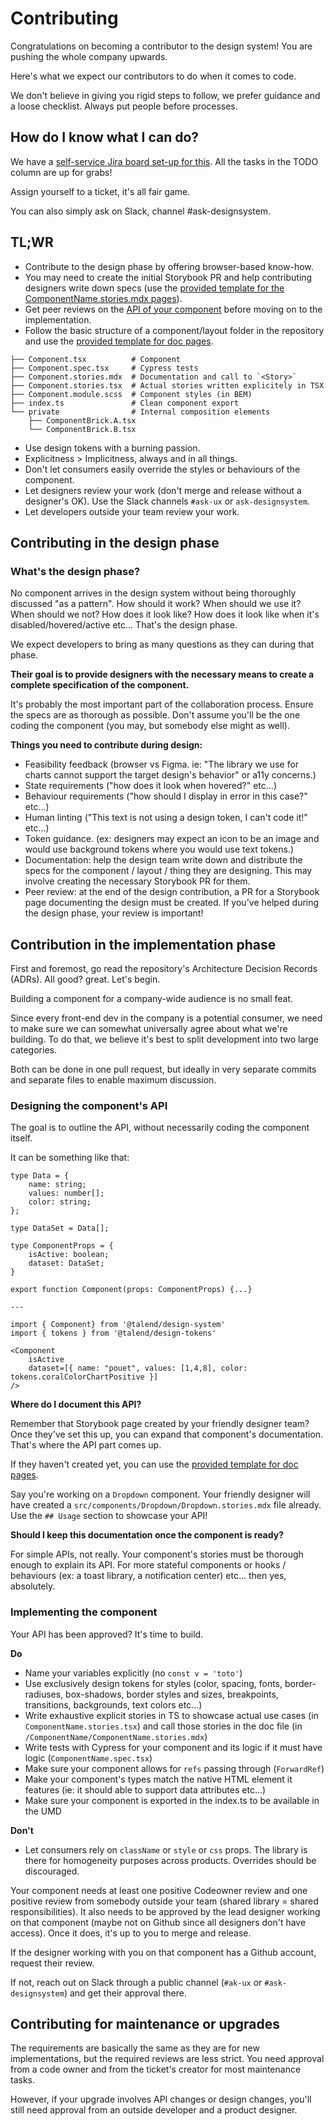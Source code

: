 # Contributing
Congratulations on becoming a contributor to the design system! You are pushing the whole company upwards.

Here's what we expect our contributors to do when it comes to code.

We don't believe in giving you rigid steps to follow, we prefer guidance and a loose checklist. Always put people before processes.

## How do I know what I can do?
We have a [self-service Jira board set-up for this](https://jira.talendforge.org/secure/RapidBoard.jspa?projectKey=TUX&rapidView=1030). All the tasks in the TODO column are up for grabs!

Assign yourself to a ticket, it's all fair game.

You can also simply ask on Slack, channel #ask-designsystem.

## TL;WR
- Contribute to the design phase by offering browser-based know-how.
- You may need to create the initial Storybook PR and help contributing designers write down specs (use the [provided template for the ComponentName.stories.mdx pages](DOCTEMPLATE.md)).
- Get peer reviews on the [API of your component](#Designing-the-component's-API) before moving on to the implementation.
- Follow the basic structure of a component/layout folder in the repository and use the [provided template for doc pages](DOCTEMPLATE.md).
```
├── Component.tsx          # Component
├── Component.spec.tsx     # Cypress tests
├── Component.stories.mdx  # Documentation and call to `<Story>`
├── Component.stories.tsx  # Actual stories written explicitely in TSX
├── Component.module.scss  # Component styles (in BEM)
├── index.ts               # Clean component export
└── private                # Internal composition elements
    ├── ComponentBrick.A.tsx
    └── ComponentBrick.B.tsx
```
- Use design tokens with a burning passion.
- Explicitness > Implicitness, always and in all things.
- Don't let consumers easily override the styles or behaviours of the component.
- Let designers review your work (don't merge and release without a designer's OK). Use the Slack channels `#ask-ux` or `ask-designsystem`.
- Let developers outside your team review your work.

## Contributing in the design phase

### What's the design phase?

No component arrives in the design system without being thoroughly discussed "as a pattern". How should it work? When should we use it? When should we not? How does it look like? How does it look like when it's disabled/hovered/active etc... That's the design phase.

We expect developers to bring as many questions as they can during that phase.

**Their goal is to provide designers with the necessary means to create a complete specification of the component.**

It's probably the most important part of the collaboration process. Ensure the specs are as thorough as possible. Don't assume you'll be the one coding the component (you may, but somebody else might as well).

**Things you need to contribute during design:**

- Feasibility feedback (browser vs Figma. ie: "The library we use for charts cannot support the target design's behavior" or a11y concerns.)
- State requirements ("how does it look when hovered?" etc...)
- Behaviour requirements ("how should I display in error in this case?" etc...)
- Human linting ("This text is not using a design token, I can't code it!" etc...)
- Token guidance. (ex: designers may expect an icon to be an image and would use background tokens where you would use text tokens.)
- Documentation: help the design team write down and distribute the specs for the component / layout / thing they are designing. This may involve creating the necessary Storybook PR for them.
- Peer review: at the end of the design contribution, a PR for a Storybook page documenting the design must be created. If you've helped during the design phase, your review is important!

## Contribution in the implementation phase

First and foremost, go read the repository's Architecture Decision Records (ADRs). All good? great. Let's begin.

Building a component for a company-wide audience is no small feat.

Since every front-end dev in the company is a potential consumer, we need to make sure we can somewhat universally agree about what we're building. To do that, we believe it's best to split development into two large categories.

Both can be done in one pull request, but ideally in very separate commits and separate files to enable maximum discussion.

### Designing the component's API

The goal is to outline the API, without necessarily coding the component itself.

It can be something like that:


```tsx
type Data = {
	name: string;
	values: number[];
	color: string;
};

type DataSet = Data[];

type ComponentProps = {
	isActive: boolean;
	dataset: DataSet;
}

export function Component(props: ComponentProps) {...}

---

import { Component} from '@talend/design-system'
import { tokens } from '@talend/design-tokens'

<Component
	isActive
	dataset=[{ name: "pouet", values: [1,4,8], color: tokens.coralColorChartPositive }]
/>
```

**Where do I document this API?**

Remember that Storybook page created by your friendly designer team? Once they've set this up, you can expand that component's documentation. That's where the API part comes up.

If they haven't created yet, you can use the [provided template for doc pages](DOCTEMPLATE.md).

Say you're working on a `Dropdown` component. Your friendly designer will have created a `src/components/Dropdown/Dropdown.stories.mdx` file already. Use the `## Usage` section to showcase your API!

**Should I keep this documentation once the component is ready?**

For simple APIs, not really. Your component's stories must be thorough enough to explain its API. For more stateful components or hooks / behaviours (ex: a toast library, a notification center) etc... then yes, absolutely.

### Implementing the component

Your API has been approved? It's time to build.

**Do**

- Name your variables explicitly (no `const v = 'toto'`)
- Use exclusively design tokens for styles (color, spacing, fonts, border-radiuses, box-shadows, border styles and sizes, breakpoints, transitions, backgrounds, text colors etc...)
- Write exhaustive explicit stories in TS to showcase actual use cases (in `ComponentName.stories.tsx`) and call those stories in the doc file (in `/ComponentName/ComponentName.stories.mdx`)
- Write tests with Cypress for your component and its logic if it must have logic (`ComponentName.spec.tsx`)
- Make sure your component allows for `refs` passing through (`ForwardRef`)
- Make your component's types match the native HTML element it features (ie: it should able to support data attributes etc...)
- Make sure your component is exported in the index.ts to be available in the UMD

**Don't**

- Let consumers rely on `className` or `style` or `css` props. The library is there for homogeneity purposes across products. Overrides should be discouraged.

Your component needs at least one positive Codeowner review and one positive review from somebody outside your team (shared library = shared responsibilities). It also needs to be approved by the lead designer working on that component (maybe not on Github since all designers don't have access). Once it does, it's up to you to merge and release.

If the designer working with you on that component has a Github account, request their review.

If not, reach out on Slack through a public channel (`#ak-ux` or `#ask-designsystem`) and get their approval there.

## Contributing for maintenance or upgrades

The requirements are basically the same as they are for new implementations, but the required reviews are less strict. You need approval from a code owner and from the ticket's creator for most maintenance tasks.

However, if your upgrade involves API changes or design changes, you'll still need approval from an outside developer and a product designer.

